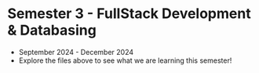 # Semester 3 - FullStack Development & Databasing
- September 2024 - December 2024
- Explore the files above to see what we are learning this semester!
